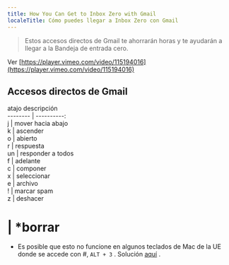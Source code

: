 ```yaml
---
title: How You Can Get to Inbox Zero with Gmail
localeTitle: Cómo puedes llegar a Inbox Zero con Gmail
---
```

> Estos accesos directos de Gmail te ahorrarán horas y te ayudarán a llegar a la Bandeja de entrada cero.

Ver [https://player.vimeo.com/video/115194016](https://player.vimeo.com/video/115194016)

## Accesos directos de Gmail

atajo descripción  
\-------- | ----------:  
j | mover hacia abajo  
k | ascender  
o | abierto  
r | respuesta  
un | responder a todos  
f | adelante  
c | componer  
x | seleccionar  
e | archivo  
! | marcar spam  
z | deshacer

# | \*borrar

*   Es posible que esto no funcione en algunos teclados de Mac de la UE donde se accede con #, `ALT + 3` . Solución [aquí](http://toodlepip.co.uk/2010/blog-2010-09-gmail-delete-key-shortcut-uk-apple-users/) .